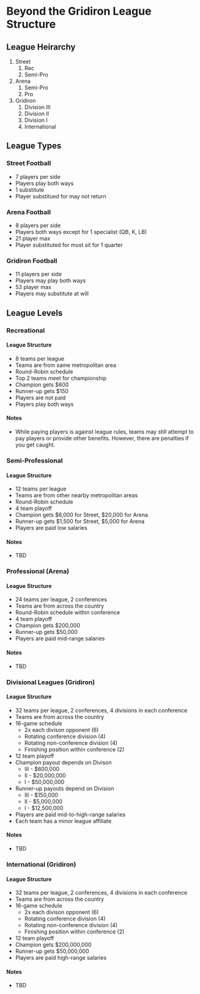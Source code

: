 # Beyond the Gridiron League Structure

## League Heirarchy

1. Street
   1. Rec
   1. Semi-Pro
1. Arena
   1. Semi-Pro
   1. Pro
1. Gridiron
   1. Division III
   1. Division II
   1. Division I
   1. International

## League Types

### Street Football

- 7 players per side
- Players play both ways
- 1 substitute
- Player substitued for may not return

### Arena Football

- 8 players per side
- Players both ways except for 1 specialist (QB, K, LB)
- 21 player max
- Player substituted for must sit for 1 quarter

### Gridiron Football

- 11 players per side
- Players may play both ways
- 53 player max
- Players may substitute at will

## League Levels

### Recreational

#### League Structure

- 8 teams per league
- Teams are from same metropolitan area
- Round-Robin schedule
- Top 2 teams meet for championship
- Champion gets $600
- Runner-up gets $150
- Players are not paid
- Players play both ways

#### Notes

- While paying players is against league rules, teams may still attempt to pay
  players or provide other benefits. However, there are penalties if you get
  caught.

### Semi-Professional

#### League Structure

- 12 teams per league
- Teams are from other nearby metropolitan areas
- Round-Robin schedule
- 4 team playoff
- Champion gets $6,000 for Street, $20,000 for Arena
- Runner-up gets $1,500 for Street, $5,000 for Arena
- Players are paid low salaries

#### Notes

- TBD

### Professional (Arena)

#### League Structure

- 24 teams per league, 2 conferences
- Teams are from across the country
- Round-Robin schedule within conference
- 4 team playoff
- Champion gets $200,000
- Runner-up gets $50,000
- Players are paid mid-range salaries

#### Notes

- TBD

### Divisional Leagues (Gridiron)

#### League Structure

- 32 teams per league, 2 conferences, 4 divisions in each conference
- Teams are from across the country
- 16-game schedule
  - 2x each divison opponent (6)
  - Rotating conference division (4)
  - Rotating non-conference division (4)
  - Finishing position within conference (2)
- 12 team playoff
- Champion payout depends on Divison
  - III - $600,000
  - II - $20,000,000
  - I - $50,000,000
- Runner-up payouts depend on Division
  - III - $150,000
  - II - $5,000,000
  - I - $12,500,000
- Players are paid mid-to-high-range salaries
- Each team has a minor league affiliate

#### Notes

- TBD

### International (Gridiron)

#### League Structure

- 32 teams per league, 2 conferences, 4 divisions in each conference
- Teams are from across the country
- 16-game schedule
  - 2x each divison opponent (6)
  - Rotating conference division (4)
  - Rotating non-conference division (4)
  - Finishing position within conference (2)
- 12 team playoff
- Champion gets $200,000,000
- Runner-up gets $50,000,000
- Players are paid high-range salaries

#### Notes

- TBD